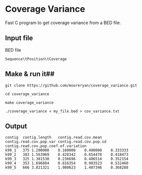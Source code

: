 # Coverage Variance #

Fast C program to get coverage variance from a BED file.

## Input file ##

BED file

    Sequence\tPosition\tCoverage

## Make & run it##

    git clone https://github.com/mooreryan/coverage_variance.git

    cd coverage_variance

    make coverage_variance

    ./coverage_variance < my_file.bed > cov_variance.txt

## Output ##

    contig	contig.length	contig.read.cov.mean	contig.read.cov.pop.var	contig.read.cov.pop.sd	contig.read.cov.pop.coef.of.variation
    k99_1	375	1.200000	0.160000	0.400000	0.333333
    k99_2	383	1.563969	0.428342	0.654478	0.418473
    k99_3	325	1.381538	0.236696	0.486514	0.352154
    k99_4	353	1.696884	0.816354	0.903523	0.532460
    k99_5	666	3.821321	1.980623	1.407346	0.368288
